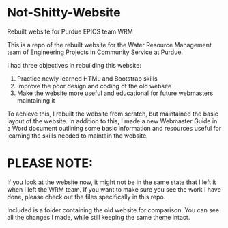 # Not-Shitty-Website
Rebuilt website for Purdue EPICS team WRM

This is a repo of the rebuilt website for the Water Resource Management team of Engineering Projects in Community Service at Purdue.

I had three objectives in rebuilding this website:
1. Practice newly learned HTML and Bootstrap skills
2. Improve the poor design and coding of the old website
3. Make the website more useful and educational for future webmasters maintaining it

To achieve this, I rebuilt the website from scratch, but maintained the basic layout of the website. In addition to this, I made a new Webmaster Guide in a Word document outlining some basic information and resources useful for learning the skills needed to maintain the website.

# PLEASE NOTE:
If you look at the website now, it might not be in the same state that I left it when I left the WRM team. If you want to make sure you see the work I have done, please check out the files specifically in this repo.

Included is a folder containing the old website for comparison. You can see all the changes I made, while still keeping the same theme intact.

